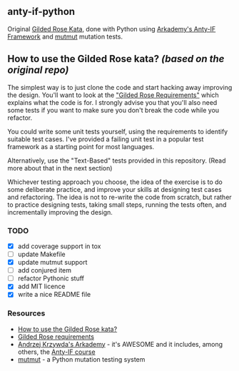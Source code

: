 ## anty-if-python

Original [Gilded Rose Kata](https://github.com/emilybache/GildedRose-Refactoring-Kata), done with Python using [Arkademy's Anty-IF Framework](https://blog.arkency.com/anti-if-framework---if-slash-else-based-on-type/) and [mutmut](https://github.com/boxed/mutmut) mutation tests.


## How to use the Gilded Rose kata? *(based on the original repo)*

The simplest way is to just clone the code and start hacking away improving the design. You'll want to look at the ["Gilded Rose Requirements"](https://github.com/emilybache/GildedRose-Refactoring-Kata/tree/master/GildedRoseRequirements.txt) which explains what the code is for. I strongly advise you that you'll also need some tests if you want to make sure you don't break the code while you refactor.

You could write some unit tests yourself, using the requirements to identify suitable test cases. I've provided a failing unit test in a popular test framework as a starting point for most languages.

Alternatively, use the "Text-Based" tests provided in this repository. (Read more about that in the next section)

Whichever testing approach you choose, the idea of the exercise is to do some deliberate practice, and improve your skills at designing test cases and refactoring. The idea is not to re-write the code from scratch, but rather to practice designing tests, taking small steps, running the tests often, and incrementally improving the design. 


### TODO

* [x] add coverage support in tox
* [ ] update Makefile
* [x] update mutmut support
* [ ] add conjured item
* [ ] refactor Pythonic stuff
* [x] add MIT licence
* [x] write a nice README file

### Resources

* [How to use the Gilded Rose kata?](https://github.com/emilybache/GildedRose-Refactoring-Kata#how-to-use-this-kata)
* [Gilded Rose requirements](https://github.com/emilybache/GildedRose-Refactoring-Kata/blob/main/GildedRoseRequirements.txt)
* [Andrzej Krzywda's Arkademy](https://courses.arkademy.dev/) - it's AWESOME and it includes, among others, the [Anty-IF course](https://arkency.com/anti-ifs/)
* [mutmut](https://github.com/boxed/mutmut) - a Python mutation testing system
